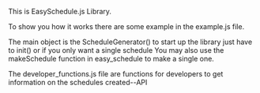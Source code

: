 This is EasySchedule.js Library.

To show you how it works there are some example in the example.js file.

The main object is the ScheduleGenerator() to start up the library just have to init() or if you only want a single schedule
You may also use the makeSchedule function in easy_schedule to make a single one.

The developer_functions.js file are functions for developers to get information on the schedules created--API

